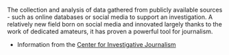 The collection and analysis of data gathered from publicly available sources - such as online databases or social media to support an investigation. A relatively new field born on social media and innovated largely thanks to the work of dedicated amateurs, it has proven a powerful tool for journalism.
- Information from the [Center for Investigative Journalism](https://tcij.org/bespoke-training/open-source-intelligence/)